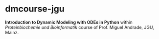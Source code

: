 # dmcourse-jgu
**Introduction to Dynamic Modeling with ODEs in Python** within *Proteinbiochemie und Bioinformatik* course of Prof. Miguel Andrade, JGU, Mainz.
